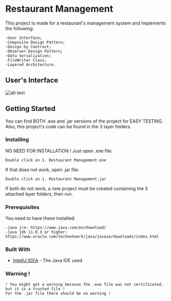 # Restaurant Management
This project is made for a restaurant's management system and implements the following:
```
-User Interface;
-Composite Design Pattern;
-Design by Contract;
-Observer Design Pattern;
-Data Serialization;
-FileWriter Class;
-Layered Architecture.
```

## User's Interface
![alt text](https://github.com/DanutGavrus/Java-Applications/blob/master/0.%20User%20Interfaces/1.%20Restaurant%20Management.png)

## Getting Started
You can find BOTH .exe and .jar versions of the project for EASY TESTING. Also, this project's code can be found in the 3 layer folders.

### Installing
NO NEED FOR INSTALLATION !
Just open .exe file:
```
Double click on 1. Restaurant Management.exe
```
If that does not work, open .jar file:
```
Double click on 1. Restaurant Management.jar
```
If both do not work, a new project must be created containing the 3 attached layer folders, then run.

### Prerequisites
You need to have these installed:
```
-java jre: https://www.java.com/en/download/
-java jdk 11.0.3 or higher: https://www.oracle.com/technetwork/java/javase/downloads/index.html
```

### Built With
* [IntelliJ IDEA](https://www.jetbrains.com/idea/) - The Java IDE used

### Warning !
```
! You might get a warning because the .exe file was not certificated, but it is a trusted file !
For the .jar file there should be no warning !
```
